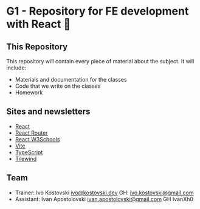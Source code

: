 # G1 - Repository for FE development with React 🚀

## This Repository

This repository will contain every piece of material about the subject. It will include:

- Materials and documentation for the classes
- Code that we write on the classes
- Homework

## Sites and newsletters

- [React](https://react.dev/)
- [React Router](https://reactrouter.com/en/main)
- [React W3Schools](https://www.w3schools.com/react/default.asp)
- [Vite](https://vitejs.dev/)
- [TypeScript](https://www.typescriptlang.org/)
- [Tilewind](https://tailwindcss.com/)

## Team

- Trainer: Ivo Kostovski ivo@kostovski.dev GH: ivo.kostovski@gmail.com
- Assistant: Ivan Apostolovski ivan.apostolovski@gmail.com GH IvanXh0
